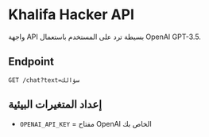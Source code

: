 # Khalifa Hacker API

واجهة API بسيطة ترد على المستخدم باستعمال OpenAI GPT-3.5.

## Endpoint

```
GET /chat?text=سؤالك
```

## إعداد المتغيرات البيئية

- `OPENAI_API_KEY` = مفتاح OpenAI الخاص بك

